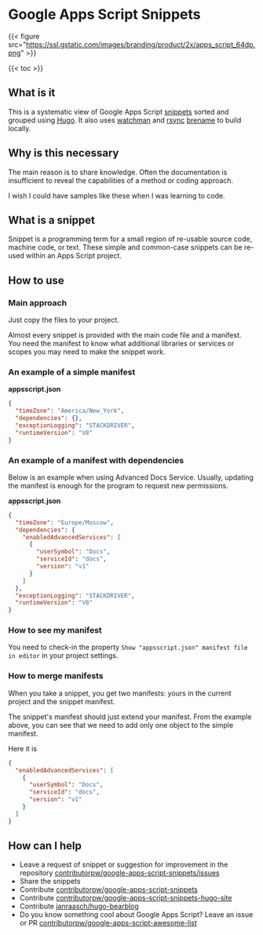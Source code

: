 # Google Apps Script Snippets

{{< figure src="https://ssl.gstatic.com/images/branding/product/2x/apps_script_64dp.png" >}}

{{< toc >}}

## What is it

This is a systematic view of Google Apps Script [snippets][1] sorted and grouped using [Hugo][2]. It also uses [watchman][3] and [rsync][4] [brename][9] to build locally.

## Why is this necessary

The main reason is to share knowledge. Often the documentation is insufficient to reveal the capabilities of a method or coding approach.

I wish I could have samples like these when I was learning to code.

## What is a snippet

Snippet is a programming term for a small region of re-usable source code, machine code, or text. These simple and common-case snippets can be re-used within an Apps Script project.

## How to use

### Main approach

Just copy the files to your project.

Almost every snippet is provided with the main code file and a manifest. You need the manifest to know what additional libraries or services or scopes you may need to make the snippet work.

### An example of a simple manifest

**appsscript.json**

```json
{
  "timeZone": "America/New_York",
  "dependencies": {},
  "exceptionLogging": "STACKDRIVER",
  "runtimeVersion": "V8"
}
```

### An example of a manifest with dependencies

Below is an example when using Advanced Docs Service. Usually, updating the manifest is enough for the program to request new permissions.

**appsscript.json**

```json
{
  "timeZone": "Europe/Moscow",
  "dependencies": {
    "enabledAdvancedServices": [
      {
        "userSymbol": "Docs",
        "serviceId": "docs",
        "version": "v1"
      }
    ]
  },
  "exceptionLogging": "STACKDRIVER",
  "runtimeVersion": "V8"
}
```

### How to see my manifest

You need to check-in the property `Show "appsscript.json" manifest file in editor` in your project settings.

### How to merge manifests

When you take a snippet, you get two manifests: yours in the current project and the snippet manifest.

The snippet's manifest should just extend your manifest. From the example above, you can see that we need to add only one object to the simple manifest.

Here it is

```json
{
  "enabledAdvancedServices": [
    {
      "userSymbol": "Docs",
      "serviceId": "docs",
      "version": "v1"
    }
  ]
}
```

## How can I help

- Leave a request of snippet or suggestion for improvement in the repository [contributorpw/google-apps-script-snippets/issues][5]
- Share the snippets
- Contribute [contributorpw/google-apps-script-snippets][1]
- Contribute [contributorpw/google-apps-script-snippets-hugo-site][6]
- Contribute [janraasch/hugo-bearblog][7]
- Do you know something cool about Google Apps Script? Leave an issue or PR [contributorpw/google-apps-script-awesome-list][8]

[1]: https://github.com/contributorpw/google-apps-script-snippets
[2]: https://gohugo.io
[3]: https://github.com/facebook/watchman
[4]: https://rsync.samba.org/
[5]: https://github.com/contributorpw/google-apps-script-snippets/issues
[6]: https://github.com/contributorpw/google-apps-script-snippets-hugo-site
[7]: https://github.com/janraasch/hugo-bearblog
[8]: https://github.com/contributorpw/google-apps-script-awesome-list
[9]: https://github.com/shenwei356/brename
